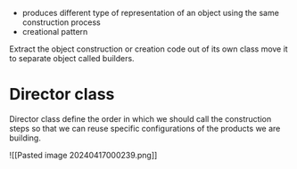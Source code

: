 - produces different type of representation of an object using the same construction process
- creational pattern

Extract the object construction or creation code out of its own class move it to separate object called builders.

# Director class

Director class define the order in which we should call the construction steps so that we can reuse specific configurations of the products  we are building.

![[Pasted image 20240417000239.png]]